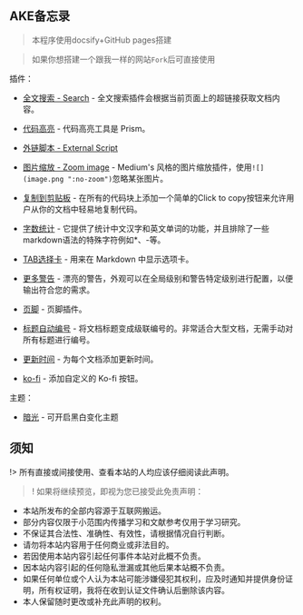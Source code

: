 ## AKE备忘录

> 本程序使用docsify+GitHub pages搭建

> 如果你想搭建一个跟我一样的网站`Fork`后可直接使用

插件：

 - [全文搜索 - Search]() - 全文搜索插件会根据当前页面上的超链接获取文档内容。

 - [代码高亮]() - 代码高亮工具是 Prism。

 - [外链脚本 - External Script]()

 - [图片缩放 - Zoom image]() - Medium's 风格的图片缩放插件，使用`![](image.png ":no-zoom")`忽略某张图片。

 - [复制到剪贴板]() - 在所有的代码块上添加一个简单的Click to copy按钮来允许用户从你的文档中轻易地复制代码。

 - [字数统计]() - 它提供了统计中文汉字和英文单词的功能，并且排除了一些markdown语法的特殊字符例如*、-等。

 - [TAB选择卡](https://jhildenbiddle.github.io/docsify-tabs) - 用来在 Markdown 中显示选项卡。

 - [更多警告](https://github.com/fzankl/docsify-plugin-flexible-alerts) - 漂亮的警告，外观可以在全局级别和警告特定级别进行配置，以便输出符合您的需求。

 - [页脚](https://alertbox.github.io/docsify-footer) - 页脚插件。

 - [标题自动编号](https://github.com/markbattistella/docsify-autoHeaders) -  将文档标题变成级联编号的。非常适合大型文档，无需手动对所有标题进行编号。

 - [更新时间](https://github.com/pfeak/docsify-updated) - 为每个文档添加更新时间。

 - [ko-fi](https://github.com/fcannizzaro/docsify-ko-fi) - 添加自定义的 Ko-fi 按钮。

主题：

 - [暗光](https://github.com/boopathikumar018/docsify-darklight-theme) - 可开启黑白变化主题

## 须知

!> 所有直接或间接使用、查看本站的人均应该仔细阅读此声明。

>! 如果将继续预览，即视为您已接受此免责声明：

- 本站所发布的全部内容源于互联网搬运。
- 部分内容仅限于小范围内传播学习和文献参考仅用于学习研究。
- 不保证其合法性、准确性、有效性，请根据情况自行判断。
- 请勿将本站内容用于任何商业或非法目的。
- 若因使用本站内容引起任何事件本站对此概不负责。
- 因本站内容引起的任何隐私泄漏或其他后果本站概不负责。
- 如果任何单位或个人认为本站可能涉嫌侵犯其权利，应及时通知并提供身份证明，所有权证明，我将在收到认证文件确认后删除该内容。 
- 本人保留随时更改或补充此声明的权利。